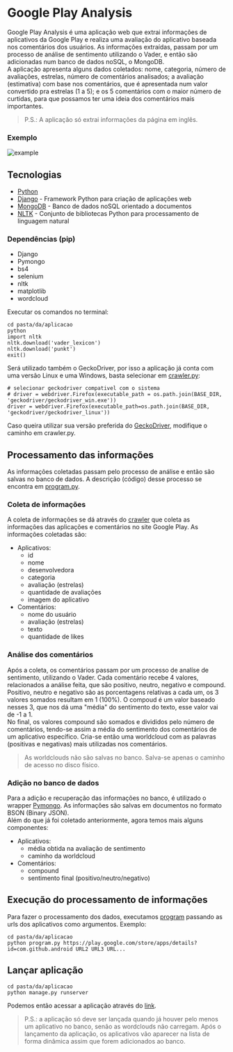 # Google Play Analysis

Google Play Analysis é uma aplicação web que extrai informações de aplicativos da Google Play
e realiza uma avaliação do aplicativo baseada nos comentários dos usuários.
As informações extraídas, passam por um processo de análise de sentimento utilizando o Vader,
 e então são adicionadas num banco de dados noSQL, o MongoDB.  
A aplicação apresenta alguns dados coletados: nome, categoria, número de avaliações, estrelas, número de comentários analisados; 
a avaliação (estimativa) com base nos comentários, que é apresentada num valor convertido pra estrelas (1 a 5);
e os 5 comentários com o maior número de curtidas, para que possamos ter 
uma ideia dos comentários mais importantes.

> P.S.: A aplicação só extrai informações da página em inglês.

### Exemplo
![example](https://user-images.githubusercontent.com/50027499/103485828-eb8b1480-4dd7-11eb-9de2-857f9295f851.png)


## Tecnologias

- [Python](https://www.python.org/)
- [Django](https://www.djangoproject.com/) - Framework Python para criação de aplicações web
- [MongoDB](https://www.mongodb.com/) - Banco de dados noSQL orientado a documentos
- [NLTK](https://www.nltk.org/install.html) - Conjunto de bibliotecas Python para processamento de linguagem natural

### Dependências (pip)
- Django
- Pymongo
- bs4
- selenium
- nltk
- matplotlib
- wordcloud

Executar os comandos no terminal:  
```
cd pasta/da/aplicacao  
python  
import nltk  
nltk.download('vader_lexicon')  
nltk.download('punkt')
exit()
```

Será utilizado também o GeckoDriver, por isso a aplicação já conta com uma versão Linux e uma Windows, 
basta selecionar em [crawler.py](/crawler.py):
```
# selecionar geckodriver compativel com o sistema
# driver = webdriver.Firefox(executable_path = os.path.join(BASE_DIR, 'geckodriver/geckodriver_win.exe'))
driver = webdriver.Firefox(executable_path=os.path.join(BASE_DIR, 'geckodriver/geckodriver_linux'))
```
Caso queira utilizar sua versão preferida do [GeckoDriver](https://github.com/mozilla/geckodriver/releases),
modifique o caminho em crawler.py.


## Processamento das informações

As informações coletadas passam pelo processo de análise e então são salvas no banco de dados.
A descrição (código) desse processo se encontra em [program.py](/program.py).

### Coleta de informações

A coleta de informações se dá através do [crawler](/crawler.py) que coleta as informações das aplicações e comentários
no site Google Play. As informações coletadas são:
- Aplicativos: 
  - id
  - nome
  - desenvolvedora
  - categoria
  - avaliação (estrelas)
  - quantidade de avaliações
  - imagem do aplicativo
- Comentários:
  - nome do usuário
  - avaliação (estrelas)
  - texto
  - quantidade de likes
  
### Análise dos comentários

Após a coleta, os comentários passam por um processo de analíse de sentimento, utilizando o Vader.
Cada comentário recebe 4 valores, relacionados a análise feita, que são positivo, neutro, negativo e compound.
Positivo, neutro e negativo são as porcentagens relativas a cada um, os 3 valores somados resultam em 1 (100%).
O compoud é um valor baseado nesses 3, que nos dá uma "média" do sentimento do texto, esse valor vai de -1 a 1.  
No final, os valores compound são somados e divididos pelo número de comentários, tendo-se assim a média do sentimento
dos comentários de um aplicativo específico. Cria-se então uma worldcloud com as palavras (positivas e negativas)
mais utilizadas nos comentários.

> As worldclouds não são salvas no banco. Salva-se apenas o caminho de acesso no disco físico.

### Adição no banco de dados

Para a adição e recuperação das informações no banco, é utilizado o wrapper [Pymongo](https://pymongo.readthedocs.io/en/stable/).
As informações são salvas em documentos no formato BSON (Binary JSON).  
Além do que já foi coletado anteriormente, agora temos mais alguns componentes:

- Aplicativos: 
  - média obtida na avaliação de sentimento
  - caminho da worldcloud
- Comentários:
  - compound
  - sentimento final (positivo/neutro/negativo)  


## Execução do processamento de informações

Para fazer o processamento dos dados, executamos [program](/progrma.py) passando as urls dos aplicativos como argumentos. Exemplo:
```
cd pasta/da/aplicacao
python program.py https://play.google.com/store/apps/details?id=com.github.android URL2 URL3 URL...
```


## Lançar aplicação

```
cd pasta/da/aplicacao
python manage.py runserver
```
Podemos então acessar a aplicação através do [link](http://127.0.0.1:8000/).

>P.S.: a aplicação só deve ser lançada quando já houver pelo menos um aplicativo no banco, senão as wordclouds não carregam.
> Após o lançamento da aplicação, os aplicativos vão aparecer na lista de forma dinâmica assim que forem adicionados ao banco.
